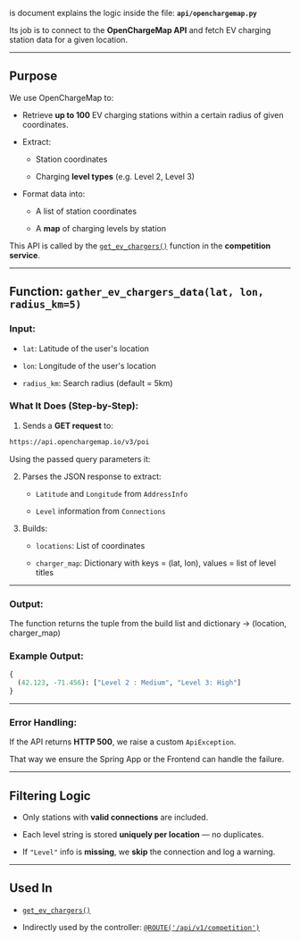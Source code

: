 is document explains the logic inside the file: **`api/openchargemap.py`**

Its job is to connect to the **OpenChargeMap API** and fetch EV charging station data for a given location.

---
##  Purpose

We use OpenChargeMap to:

- Retrieve **up to 100** EV charging stations within a certain radius of given coordinates.    
- Extract:
  
    - Station coordinates
    
    - Charging **level types** (e.g. Level 2, Level 3)
    
- Format data into:
    
    - A list of station coordinates
    
    - A **map** of charging levels by station
    

This API is called by the [`get_ev_chargers()`](competition_service.md#get_ev_chargerslatitude-longitude) function in the **competition service**.

---
##  Function: `gather_ev_chargers_data(lat, lon, radius_km=5)`

### Input:

- `lat`: Latitude of the user's location

- `lon`: Longitude of the user's location

- `radius_km`: Search radius (default = 5km)
  
### What It Does (Step-by-Step):

1. Sends a **GET request** to:
  
```bash
https://api.openchargemap.io/v3/poi
```

Using the passed query parameters it:

2. Parses the JSON response to extract: 

	-  `Latitude` and `Longitude` from `AddressInfo`
	
	-  `Level` information from `Connections`

3. Builds:

	- `locations`: List of coordinates
	    
	- `charger_map`: Dictionary with keys = (lat, lon), values = list of level titles

---
### Output:

The function returns the tuple from the build list and dictionary -> (location, charger_map)

### Example Output:

```python
{
  (42.123, -71.456): ["Level 2 : Medium", "Level 3: High"]
}
```

---
### Error Handling:

If the API returns **HTTP 500**, we raise a custom `ApiException`.

That way we ensure the Spring App or the Frontend can handle the failure.

---

##  Filtering Logic

- Only stations with **valid connections** are included.

- Each level string is stored **uniquely per location** — no duplicates.

- If `"Level"` info is **missing**, we **skip** the connection and log a warning.

---

## Used In

- [`get_ev_chargers()`](competition_service.md#get_ev_chargerslatitude-longitude)

- Indirectly used by the controller: [`@ROUTE('/api/v1/competition')`](competition_router.md#1-router-controller)

